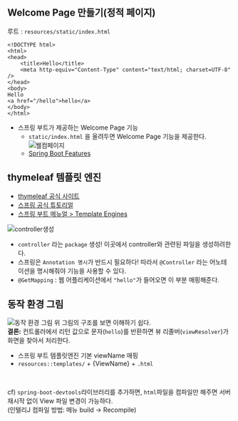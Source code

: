 ## Welcome Page 만들기(정적 페이지)
루트 : `resources/static/index.html`
```
<!DOCTYPE html>
<html>
<head>
    <title>Hello</title>
    <meta http-equiv="Content-Type" content="text/html; charset=UTF-8" />
</head>
<body>
Hello
<a href="/hello">hello</a>
</body>
</html>
```
- 스프링 부트가 제공하는 Welcome Page 기능
  - `static/index.html` 을 올려두면 Welcome Page 기능을 제공한다.
  ![웰컴페이지](https://user-images.githubusercontent.com/68318945/118091897-5b548000-b406-11eb-8c3b-8144b8a5d773.png)
  - [Spring Boot Features](https://docs.spring.io/spring-boot/docs/current/reference/html/spring-boot-features.html#boot-features)

## thymeleaf 템플릿 엔진
- [thymeleaf 공식 사이트](https://www.thymeleaf.org/)
- [스프링 공식 튜토리얼](https://spring.io/guides/gs/serving-web-content/)
- [스프링 부트 메뉴얼 > Template Engines](https://docs.spring.io/spring-boot/docs/2.3.1.RELEASE/reference/html/spring-boot-features.html#boot-features-spring-mvc-template-engines)

![controller생성](https://user-images.githubusercontent.com/68318945/118093701-cacb6f00-b408-11eb-9606-cf3aaa45308e.png)
- `controller` 라는 `package` 생성! 이곳에서 controller와 관련된 파일을 생성하려한다.
- 스프링은 `Annotation 명시`가 반드시 필요하다! 따라서 `@Controller` 라는 어노테이션을 명시해줘야 기능을 사용할 수 있다.
- `@GetMapping` : 웹 어플리케이션에서 `"hello"`가 들어오면 이 부분 매핑해준다.

## 동작 환경 그림
![동작 환경 그림](https://user-images.githubusercontent.com/68318945/120673696-5eef9a00-c4ce-11eb-9f4f-59f1580dd72e.png)
위 그림의 구조를 보면 이해하기 쉽다. <br>
**결론:** 컨트롤러에서 리턴 값으로 문자(`hello`)를 반환하면 뷰 리졸버(`viewResolver`)가 화면을 찾아서 처리한다.
- 스프링 부트 템플릿엔진 기본 viewName 매핑
- `resources::templates/` + {ViewName} + `.html`
<br>

cf) `spring-boot-devtools`라이브러리를 추가하면, `html`파일을 컴파일만 해주면 서버 재시작 없이 View 파일 변경이 가능하다. 
<br>
(인텔리J 컴파일 방법: 메뉴 build -> Recompile)